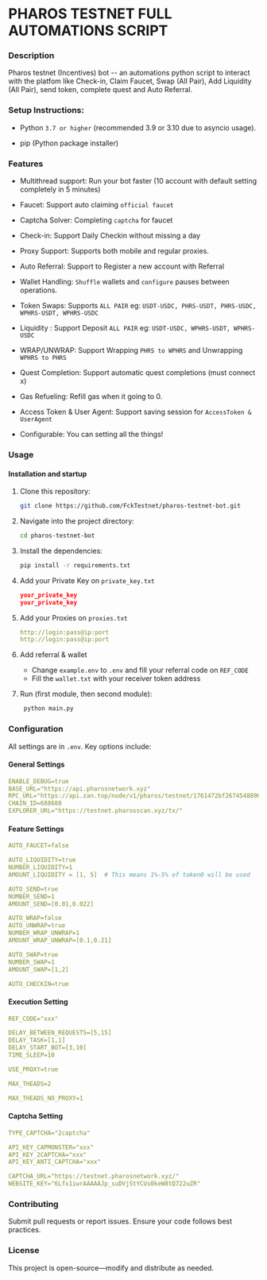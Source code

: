# PHAROS TESTNET FULL AUTOMATIONS SCRIPT

### Description
Pharos testnet (Incentives) bot -- an automations python script to interact with the platfom like Check-in, Claim Faucet, Swap (All Pair), Add Liquidity (All Pair), send token, complete quest and Auto Referral.


### Setup Instructions:
-  Python `3.7 or higher` (recommended 3.9 or 3.10 due to asyncio usage).

-  pip (Python package installer)

### Features
-  Multithread support: Run your bot faster (10 account with default setting completely in 5 minutes)

-  Faucet: Support auto claiming `official faucet`

-  Captcha Solver: Completing `captcha` for faucet

-  Check-in: Support Daily Checkin without missing a day

-  Proxy Support: Supports both mobile and regular proxies.

-  Auto Referral: Support to Register a new account with Referral

-  Wallet Handling: `Shuffle` wallets and `configure` pauses between operations.

-  Token Swaps: Supports `ALL PAIR` eg: `USDT-USDC, PHRS-USDT, PHRS-USDC, WPHRS-USDT, WPHRS-USDC` 

-  Liquidity : Support Deposit `ALL PAIR` eg: `USDT-USDC, WPHRS-USDT, WPHRS-USDC` 

-  WRAP/UNWRAP: Support Wrapping `PHRS to WPHRS` and Unwrapping `WPHRS to PHRS`

-  Quest Completion: Support automatic quest completions (must connect x)

-  Gas Refueling: Refill gas when it going to 0.

-  Access Token & User Agent: Support saving session for `AccessToken & UserAgent`

-  Configurable: You can setting all the things!

### Usage
#### Installation and startup

1. Clone this repository:
   ```bash
   git clone https://github.com/FckTestnet/pharos-testnet-bot.git
   ```
2. Navigate into the project directory:
   ```bash
   cd pharos-testnet-bot
   ```
3. Install the dependencies:
   ```bash
   pip install -r requirements.txt
   ```
4. Add your Private Key on `private_key.txt`
   ```json
   your_private_key
   your_private_key
   ```
5. Add your Proxies on `proxies.txt`
   ```yaml
   http://login:pass@ip:port
   http://login:pass@ip:port
   ```
6. Add referral & wallet
   - Change `example.env` to `.env` and fill your referral code on `REF_CODE`
   - Fill the `wallet.txt` with your receiver token address
    
7. Run (first module, then second module):
   ```bash
    python main.py
   ```


### Configuration
All settings are in `.env`. Key options include:

#### General Settings
```yaml
ENABLE_DEBUG=true
BASE_URL="https://api.pharosnetwork.xyz"
RPC_URL="https://api.zan.top/node/v1/pharos/testnet/1761472bf26745488907477d23719fb5"
CHAIN_ID=688688
EXPLORER_URL="https://testnet.pharosscan.xyz/tx/"
```

#### Feature Settings
```yaml
AUTO_FAUCET=false

AUTO_LIQUIDITY=true
NUMBER_LIQUIDITY=1
AMOUNT_LIQUIDITY = [1, 5]  # This means 1%-5% of token0 will be used

AUTO_SEND=true
NUMBER_SEND=1
AMOUNT_SEND=[0.01,0.022]

AUTO_WRAP=false
AUTO_UNWRAP=true
NUMBER_WRAP_UNWRAP=1
AMOUNT_WRAP_UNWRAP=[0.1,0.21]

AUTO_SWAP=true
NUMBER_SWAP=1
AMOUNT_SWAP=[1,2]

AUTO_CHECKIN=true
```

#### Execution Setting
```yaml
REF_CODE="xxx"

DELAY_BETWEEN_REQUESTS=[5,15]
DELAY_TASK=[1,1]
DELAY_START_BOT=[3,10]
TIME_SLEEP=10

USE_PROXY=true 

MAX_THEADS=2

MAX_THEADS_NO_PROXY=1
```

#### Captcha Setting

```yaml
TYPE_CAPTCHA="2captcha"

API_KEY_CAPMONSTER="xxx"  
API_KEY_2CAPTCHA="xxx"  
API_KEY_ANTI_CAPTCHA="xxx"

CAPTCHA_URL="https://testnet.pharosnetwork.xyz/"
WEBSITE_KEY="6Lfx1iwrAAAAAJp_suDVjStYCUs0keW8tQ722uZR"
```


### Contributing

Submit pull requests or report issues. Ensure your code follows best practices.

### License

This project is open-source—modify and distribute as needed.
